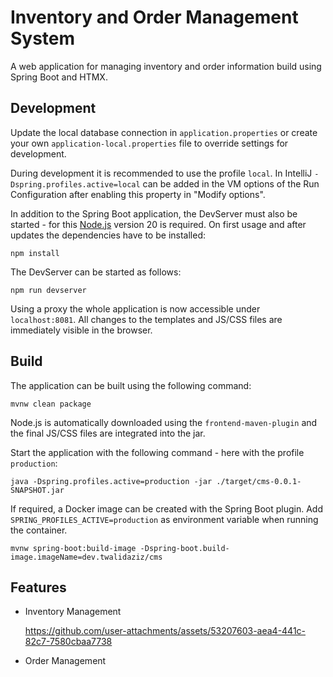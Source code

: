 # Inventory and Order Management System

A web application for managing inventory and order information build using Spring Boot and HTMX.

## Development

Update the local database connection in `application.properties` or create your own `application-local.properties` file to override
settings for development.

During development it is recommended to use the profile `local`. In IntelliJ `-Dspring.profiles.active=local` can be
added in the VM options of the Run Configuration after enabling this property in "Modify options".

In addition to the Spring Boot application, the DevServer must also be started - for this
[Node.js](https://nodejs.org/) version 20 is required. On first usage and after updates the dependencies have to be installed:

```
npm install
```

The DevServer can be started as follows:

```
npm run devserver
```

Using a proxy the whole application is now accessible under `localhost:8081`. All changes to the templates and JS/CSS
files are immediately visible in the browser.

## Build

The application can be built using the following command:

```
mvnw clean package
```

Node.js is automatically downloaded using the `frontend-maven-plugin` and the final JS/CSS files are integrated into the jar.

Start the application with the following command - here with the profile `production`:

```
java -Dspring.profiles.active=production -jar ./target/cms-0.0.1-SNAPSHOT.jar
```

If required, a Docker image can be created with the Spring Boot plugin. Add `SPRING_PROFILES_ACTIVE=production` as
environment variable when running the container.

```
mvnw spring-boot:build-image -Dspring-boot.build-image.imageName=dev.twalidaziz/cms
```
## Features

* Inventory Management
  
  https://github.com/user-attachments/assets/53207603-aea4-441c-82c7-7580cbaa7738
  
* Order Management
